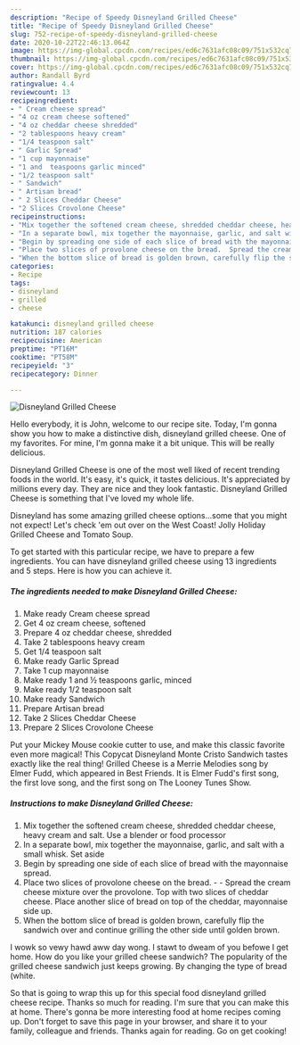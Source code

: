 ```yaml
---
description: "Recipe of Speedy Disneyland Grilled Cheese"
title: "Recipe of Speedy Disneyland Grilled Cheese"
slug: 752-recipe-of-speedy-disneyland-grilled-cheese
date: 2020-10-22T22:46:13.064Z
image: https://img-global.cpcdn.com/recipes/ed6c7631afc08c09/751x532cq70/disneyland-grilled-cheese-recipe-main-photo.jpg
thumbnail: https://img-global.cpcdn.com/recipes/ed6c7631afc08c09/751x532cq70/disneyland-grilled-cheese-recipe-main-photo.jpg
cover: https://img-global.cpcdn.com/recipes/ed6c7631afc08c09/751x532cq70/disneyland-grilled-cheese-recipe-main-photo.jpg
author: Randall Byrd
ratingvalue: 4.4
reviewcount: 13
recipeingredient:
- " Cream cheese spread"
- "4 oz cream cheese softened"
- "4 oz cheddar cheese shredded"
- "2 tablespoons heavy cream"
- "1/4 teaspoon salt"
- " Garlic Spread"
- "1 cup mayonnaise"
- "1 and  teaspoons garlic minced"
- "1/2 teaspoon salt"
- " Sandwich"
- " Artisan bread"
- " 2 Slices Cheddar Cheese"
- "2 Slices Crovolone Cheese"
recipeinstructions:
- "Mix together the softened cream cheese, shredded cheddar cheese, heavy cream and salt. Use a blender or food processor"
- "In a separate bowl, mix together the mayonnaise, garlic, and salt with a small whisk. Set aside"
- "Begin by spreading one side of each slice of bread with the mayonnaise spread."
- "Place two slices of provolone cheese on the bread.  Spread the cream cheese mixture over the provolone. Top with two slices of cheddar cheese. Place another slice of bread on top of the cheddar, mayonnaise side up."
- "When the bottom slice of bread is golden brown, carefully flip the sandwich over and continue grilling the other side until golden brown."
categories:
- Recipe
tags:
- disneyland
- grilled
- cheese

katakunci: disneyland grilled cheese 
nutrition: 187 calories
recipecuisine: American
preptime: "PT16M"
cooktime: "PT58M"
recipeyield: "3"
recipecategory: Dinner

---
```



![Disneyland Grilled Cheese](https://img-global.cpcdn.com/recipes/ed6c7631afc08c09/751x532cq70/disneyland-grilled-cheese-recipe-main-photo.jpg)

Hello everybody, it is John, welcome to our recipe site. Today, I'm gonna show you how to make a distinctive dish, disneyland grilled cheese. One of my favorites. For mine, I'm gonna make it a bit unique. This will be really delicious.

Disneyland Grilled Cheese is one of the most well liked of recent trending foods in the world. It's easy, it's quick, it tastes delicious. It's appreciated by millions every day. They are nice and they look fantastic. Disneyland Grilled Cheese is something that I've loved my whole life.

Disneyland has some amazing grilled cheese options…some that you might not expect! Let&#39;s check &#39;em out over on the West Coast! Jolly Holiday Grilled Cheese and Tomato Soup.


To get started with this particular recipe, we have to prepare a few ingredients. You can have disneyland grilled cheese using 13 ingredients and 5 steps. Here is how you can achieve it.

<!--inarticleads1-->

##### The ingredients needed to make Disneyland Grilled Cheese:

1. Make ready  Cream cheese spread
1. Get 4 oz cream cheese, softened
1. Prepare 4 oz cheddar cheese, shredded
1. Take 2 tablespoons heavy cream
1. Get 1/4 teaspoon salt
1. Make ready  Garlic Spread
1. Take 1 cup mayonnaise
1. Make ready 1 and ½ teaspoons garlic, minced
1. Make ready 1/2 teaspoon salt
1. Make ready  Sandwich
1. Prepare  Artisan bread
1. Take  2 Slices Cheddar Cheese
1. Prepare 2 Slices Crovolone Cheese


Put your Mickey Mouse cookie cutter to use, and make this classic favorite even more magical! This Copycat Disneyland Monte Cristo Sandwich tastes exactly like the real thing! Grilled Cheese is a Merrie Melodies song by Elmer Fudd, which appeared in Best Friends. It is Elmer Fudd&#39;s first song, the first love song, and the first song on The Looney Tunes Show. 

<!--inarticleads2-->

##### Instructions to make Disneyland Grilled Cheese:

1. Mix together the softened cream cheese, shredded cheddar cheese, heavy cream and salt. Use a blender or food processor
1. In a separate bowl, mix together the mayonnaise, garlic, and salt with a small whisk. Set aside
1. Begin by spreading one side of each slice of bread with the mayonnaise spread.
1. Place two slices of provolone cheese on the bread. -  - Spread the cream cheese mixture over the provolone. Top with two slices of cheddar cheese. Place another slice of bread on top of the cheddar, mayonnaise side up.
1. When the bottom slice of bread is golden brown, carefully flip the sandwich over and continue grilling the other side until golden brown.


I wowk so vewy hawd aww day wong. I stawt to dweam of you befowe I get home. How do you like your grilled cheese sandwich? The popularity of the grilled cheese sandwich just keeps growing. By changing the type of bread (white. 

So that is going to wrap this up for this special food disneyland grilled cheese recipe. Thanks so much for reading. I'm sure that you can make this at home. There's gonna be more interesting food at home recipes coming up. Don't forget to save this page in your browser, and share it to your family, colleague and friends. Thanks again for reading. Go on get cooking!
